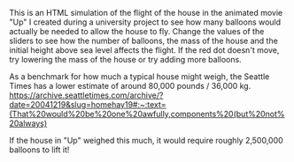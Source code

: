 This is an HTML simulation of the flight of the house in the animated movie "Up" I created during a university project to see how many balloons would actually be needed to allow the house to fly. Change the values of the sliders to see how the number of 
balloons, the mass of the house and the initial height above 
sea level affects the flight. If the red dot doesn't move, try
lowering the mass of the house or try adding more balloons.

As a benchmark for how much a typical house might weigh, the Seattle Times has a lower estimate of around 80,000 pounds / 36,000 kg. https://archive.seattletimes.com/archive/?date=20041219&slug=homehay19#:~:text=(That%20would%20be%20one%20awfully,components%20(but%20not%20always)

If the house in "Up" weighed this much, it would require roughly 2,500,000 balloons to lift it!
